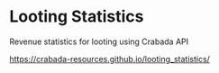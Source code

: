 # Looting Statistics

Revenue statistics for looting using Crabada API

https://crabada-resources.github.io/looting_statistics/
